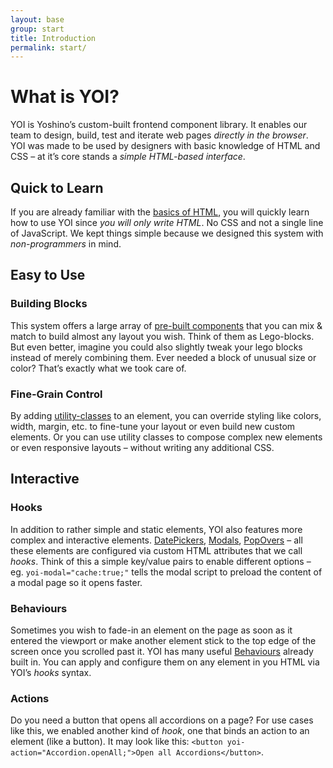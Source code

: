 ```yaml
---
layout: base
group: start
title: Introduction
permalink: start/
---
```


# What is YOI?

<p class="intro">YOI is Yoshino’s custom-built frontend component library. It enables our team to design, build, test and iterate web pages <i>directly in the browser</i>. YOI was made to be used by designers with basic knowledge of HTML and CSS – at it’s core stands a <i>simple HTML-based interface</i>.</p>

## Quick to Learn

If you are already familiar with the [basics of HTML](https://developer.mozilla.org/en-US/docs/Learn/Getting_started_with_the_web/HTML_basics), you will quickly learn how to use YOI since _you will only write HTML_. No CSS and not a single line of JavaScript. We kept things simple because we designed this system with _non-programmers_ in mind.

## Easy to Use

### Building Blocks

This system offers a large array of [pre-built components](components/) that you can mix & match to build almost any layout you wish. Think of them as Lego-blocks. But even better, imagine you could also slightly tweak your lego blocks instead of merely combining them. Ever needed a block of unusual size or color? That’s exactly what we took care of.

### Fine-Grain Control

By adding [utility-classes](utilities/) to an element, you can override styling like colors, width, margin, etc. to fine-tune your layout or even build new custom elements. Or you can use utility classes to compose complex new elements or even responsive layouts – without writing any additional CSS.

## Interactive

### Hooks

In addition to rather simple and static elements, YOI also features more complex and interactive elements. [DatePickers](components/datePicker.html), [Modals](components/modal.html), [PopOvers](components/popOver.html) – all these elements are configured via custom HTML attributes that we call _hooks_. Think of this a simple key/value pairs to enable different options – eg. `yoi-modal="cache:true;"` tells the modal script to preload the content of a modal page so it opens faster.

### Behaviours

Sometimes you wish to fade-in an element on the page as soon as it entered the viewport or make another element stick to the top edge of the screen once you scrolled past it. YOI has many useful [Behaviours](behaviours/) already built in. You can apply and configure them on any element in you HTML via YOI’s _hooks_ syntax.

### Actions

Do you need a button that opens all accordions on a page? For use cases like this, we enabled another kind of _hook_, one that binds an action to an element (like a button). It may look like this: `<button yoi-action="Accordion.openAll;">Open all Accordions</button>`.